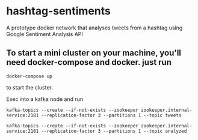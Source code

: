 # hashtag-sentiments
A prototype docker network that analyses tweets from a hashtag using Google Sentiment Analysis API

## To start a mini cluster on your machine, you'll need docker-compose and docker. just run

```docker-compose up```

to start the cluster.

Exec into a kafka node and run

```kafka-topics --create --if-not-exists --zookeeper zookeeper.internal-service:2181 --replication-factor 3 --partitions 1 --topic tweets```

```kafka-topics --create --if-not-exists --zookeeper zookeeper.internal-service:2181 --replication-factor 3 --partitions 1 --topic analyzed```
